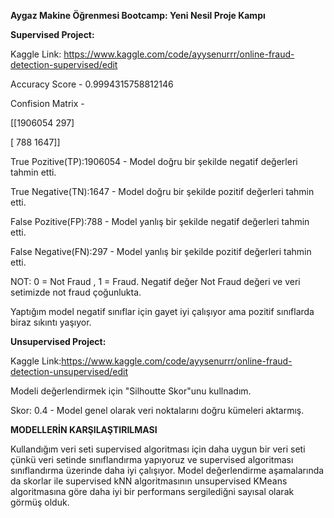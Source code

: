 **Aygaz Makine Öğrenmesi Bootcamp: Yeni Nesil Proje Kampı** 


**Supervised Project:**

Kaggle Link: https://www.kaggle.com/code/ayysenurrr/online-fraud-detection-supervised/edit

Accuracy Score - 0.9994315758812146

Confision Matrix - 

[[1906054     297]
 
 [    788    1647]]

True Pozitive(TP):1906054 - Model doğru bir şekilde negatif değerleri tahmin etti.

True Negative(TN):1647 - Model doğru bir şekilde pozitif değerleri tahmin etti.

False Pozitive(FP):788 - Model yanlış bir şekilde negatif değerleri tahmin etti.

False Negative(FN):297 - Model yanlış bir şekilde pozitif değerleri tahmin etti.

NOT: 0 = Not Fraud , 1 = Fraud. Negatif değer Not Fraud değeri ve veri setimizde not fraud çoğunlukta.

Yaptığım model negatif sınıflar için gayet iyi çalışıyor ama pozitif sınıflarda biraz sıkıntı yaşıyor.


**Unsupervised Project:**

Kaggle Link:https://www.kaggle.com/code/ayysenurrr/online-fraud-detection-unsupervised/edit

Modeli değerlendirmek için "Silhoutte Skor"unu kullnadım.

Skor: 0.4 - Model genel olarak veri noktalarını doğru kümeleri aktarmış.

**MODELLERİN KARŞILAŞTIRILMASI**

Kullandığım veri seti supervised algoritması için daha uygun bir veri seti çünkü veri setinde sınıflandırma yapıyoruz ve supervised algoritması sınıflandırma üzerinde daha iyi çalışıyor. Model değerlendirme aşamalarında da skorlar ile supervised kNN algoritmasının unsupervised KMeans algoritmasına göre daha iyi bir performans sergilediğni sayısal olarak görmüş olduk.
